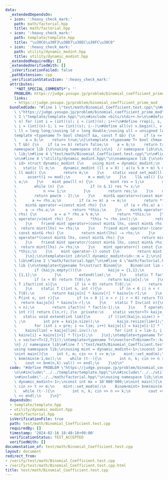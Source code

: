 ```yaml
---
data:
  _extendedDependsOn:
  - icon: ':heavy_check_mark:'
    path: math/factorial.hpp
    title: math/factorial.hpp
  - icon: ':heavy_check_mark:'
    path: template/template.hpp
    title: "\u30C6\u30F3\u30D7\u30EC\u30FC\u30C8"
  - icon: ':heavy_check_mark:'
    path: utility/dynamic_modint.hpp
    title: utility/dynamic_modint.hpp
  _extendedRequiredBy: []
  _extendedVerifiedWith: []
  _isVerificationFailed: false
  _pathExtension: cpp
  _verificationStatusIcon: ':heavy_check_mark:'
  attributes:
    '*NOT_SPECIAL_COMMENTS*': ''
    PROBLEM: https://judge.yosupo.jp/problem/binomial_coefficient_prime_mod
    links:
    - https://judge.yosupo.jp/problem/binomial_coefficient_prime_mod
  bundledCode: "#line 1 \"test/math/Binomial_Coefficient.test.cpp\"\n#define PROBLEM\
    \ \"https://judge.yosupo.jp/problem/binomial_coefficient_prime_mod\"\n\n#line\
    \ 2 \"template/template.hpp\"\n\n#include <bits/stdc++.h>\n\n#define rep(i, s,\
    \ n) for (int i = (int)(s); i < (int)(n); i++)\n#define rrep(i, s, n) for (int\
    \ i = (int)(n)-1; i >= (int)(s); i--)\n#define all(v) v.begin(), v.end()\n\nusing\
    \ ll = long long;\nusing ld = long double;\nusing ull = unsigned long long;\n\n\
    template <typename T> bool chmin(T &a, const T &b) {\n    if (a <= b) return false;\n\
    \    a = b;\n    return true;\n}\ntemplate <typename T> bool chmax(T &a, const\
    \ T &b) {\n    if (a >= b) return false;\n    a = b;\n    return true;\n}\n\n\
    namespace lib {\n\nusing namespace std;\n\n}  // namespace lib\n\n// using namespace\
    \ lib;\n#line 4 \"test/math/Binomial_Coefficient.test.cpp\"\n\n#line 2 \"utility/dynamic_modint.hpp\"\
    \n\n#line 4 \"utility/dynamic_modint.hpp\"\n\nnamespace lib {\n\ntemplate <int\
    \ id> struct dynamic_modint {\n    using mint = dynamic_modint;\n    ll a;\n \
    \   static ll m;\n    dynamic_modint (ll x = 0) : a((x % m + m) % m) {}\n    static\
    \ ll mod() {\n        return m;\n    }\n    static void set_mod(ll mod){\n   \
    \     assert(1 <= mod);\n        m = mod;\n    }\n    ll& val() {\n        return\
    \ a;\n    }\n    mint pow(ll n) {\n        mint res = 1;\n        mint x = a;\n\
    \        while (n) {\n            if (n & 1) res *= x;\n            x *= x;\n\
    \            n >>= 1;\n        }\n        return res;\n    }\n    mint inv() {\n\
    \        return pow(m - 2);\n    }\n    mint& operator+=(const mint rhs) {\n \
    \       a += rhs.a;\n        if (a >= m) a -= m;\n        return *this;\n    }\n\
    \    mint& operator-=(const mint rhs) {\n        if (a < rhs.a) a += m;\n    \
    \    a -= rhs.a;\n        return *this;\n    }\n    mint& operator*=(const mint\
    \ rhs) {\n        a = a * rhs.a % m;\n        return *this;\n    }\n    mint&\
    \ operator/=(mint rhs) {\n        *this *= rhs.inv();\n        return *this;\n\
    \    }\n    friend mint operator+(const mint& lhs, const mint& rhs) {\n      \
    \  return mint(lhs) += rhs;\n    }\n    friend mint operator-(const mint& lhs,\
    \ const mint& rhs) {\n        return mint(lhs) -= rhs;\n    }\n    friend mint\
    \ operator*(const mint& lhs, const mint& rhs) {\n        return mint(lhs) *= rhs;\n\
    \    }\n    friend mint operator/(const mint& lhs, const mint& rhs) {\n      \
    \  return mint(lhs) /= rhs;\n    }\n    mint operator+() const {\n        return\
    \ *this;\n    }\n    mint operator-() const {\n        return mint() - *this;\n\
    \    }\n};\n\ntemplate<int id>\nll dynamic_modint<id>::m = 2;\n\n} // namespace\
    \ lib\n#line 2 \"math/factorial.hpp\"\n\n#line 4 \"math/factorial.hpp\"\n\nnamespace\
    \ lib {\n\ntemplate<typename T>\nstruct Binom{\n    Binom(int lim = 300000){\n\
    \        if (kaijo.empty()){\n            kaijo = {1,1};\n            kainv =\
    \ {1,1};\n        }\n        extend(lim);\n    }\n    static T fact(int x) {\n\
    \        if (x < 0) return T(0);\n        return kaijo[x];\n    }\n    static\
    \ T ifact(int x){\n        if (x < 0) return T(0);\n        return kainv[x];\n\
    \    }\n    static T C(int n, int r){\n        if (n < 0 || n < r || r < 0) return\
    \ T(0);\n        return kaijo[n] * kainv[r] * kainv[n-r];\n    }\n    static T\
    \ P(int n, int r){\n        if (n < 0 || n < r || r < 0) return T(0);\n      \
    \  return kaijo[n] * kainv[n-r];\n    }\n    static T Inv(int n){\n        assert(0\
    \ < n);\n        return ifact(n) * fact(n-1);\n    }\n    T operator()(int n,\
    \ int r){ return C(n,r); }\n  private:\n    static vector<T> kaijo, kainv;\n \
    \   static void extend(int lim){\n        if ((int)kaijo.size() > lim) return\
    \ ;\n        int pre = kaijo.size();\n        kaijo.resize(lim+1);\n        kainv.resize(lim+1);\n\
    \        for (int i = pre; i <= lim; i++) kaijo[i] = kaijo[i-1] * T(i);\n    \
    \    kainv[lim] = kaijo[lim].inv();\n        for (int i = lim-1; i >= pre; i--)\
    \ kainv[i] = kainv[i+1] * T(i+1);\n    }\n};\ntemplate<typename T>\nvector<T>Binom<T>::kaijo\
    \ = vector<T>(2,T(1));\ntemplate<typename T>\nvector<T>Binom<T>::kainv = vector<T>(2,T(1));\n\
    \n} // namespace lib\n#line 7 \"test/math/Binomial_Coefficient.test.cpp\"\n\n\
    using namespace lib;\n\nusing mint = dynamic_modint<-1>;\nconst int mx = 10'000'000;\n\
    \nint main(){\n    int t, m; cin >> t >> m;\n    mint::set_mod(m);\n    Binom<mint>\
    \ bnm(min(m-1,mx));\n    while (t--){\n        int n, k; cin >> n >> k;\n    \
    \    cout << bnm(n,k).val() << endl;\n    }\n}\n"
  code: "#define PROBLEM \"https://judge.yosupo.jp/problem/binomial_coefficient_prime_mod\"\
    \n\n#include\"../../template/template.hpp\"\n\n#include\"../../utility/dynamic_modint.hpp\"\
    \n#include\"../../math/factorial.hpp\"\n\nusing namespace lib;\n\nusing mint =\
    \ dynamic_modint<-1>;\nconst int mx = 10'000'000;\n\nint main(){\n    int t, m;\
    \ cin >> t >> m;\n    mint::set_mod(m);\n    Binom<mint> bnm(min(m-1,mx));\n \
    \   while (t--){\n        int n, k; cin >> n >> k;\n        cout << bnm(n,k).val()\
    \ << endl;\n    }\n}"
  dependsOn:
  - template/template.hpp
  - utility/dynamic_modint.hpp
  - math/factorial.hpp
  isVerificationFile: true
  path: test/math/Binomial_Coefficient.test.cpp
  requiredBy: []
  timestamp: '2024-02-16 18:48:16+09:00'
  verificationStatus: TEST_ACCEPTED
  verifiedWith: []
documentation_of: test/math/Binomial_Coefficient.test.cpp
layout: document
redirect_from:
- /verify/test/math/Binomial_Coefficient.test.cpp
- /verify/test/math/Binomial_Coefficient.test.cpp.html
title: test/math/Binomial_Coefficient.test.cpp
---
```

